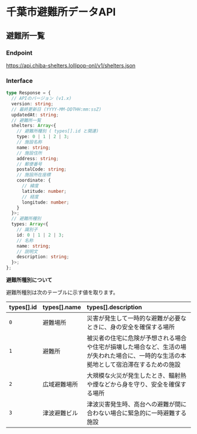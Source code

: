 # 千葉市避難所データAPI

## 避難所一覧

### Endpoint

https://api.chiba-shelters.lollipop-onl/v1/shelters.json

### Interface

```ts
type Response = {
  // APIのバージョン (v1.x)
  version: string;
  // 最終更新日 (YYYY-MM-DDTHH:mm:ssZ)
  updatedAt: string;
  // 避難所一覧
  shelters: Array<{
    // 避難所種別 ( types[].id と関連)
    type: 0 | 1 | 2 | 3;
    // 施設名称
    name: string;
    // 施設住所
    address: string;
    // 郵便番号
    postalCode: string;
    // 施設所在座標
    coordinate: {
      // 緯度
      latitude: number;
      // 経度
      longitude: number;
    }
  }>;
  // 避難所種別
  types: Array<{
    // 識別子
    id: 0 | 1 | 2 | 3;
    // 名称
    name: string;
    // 説明文
    description: string;
  }>;
};
```

**避難所種別について**

避難所種別は次のテーブルに示す値を取ります。

|types[].id|types[].name|types[].description|
|:--|:--|:--|
|`0`|避難場所|災害が発生して一時的な避難が必要なときに、身の安全を確保する場所|
|`1`|避難所|被災者の住宅に危険が予想される場合や住宅が損壊した場合など、生活の場が失われた場合に、一時的な生活の本拠地として宿泊滞在するための施設|
|`2`|広域避難場所|大規模な火災が発生したとき、輻射熱や煙などから身を守り、安全を確保する場所|
|`3`|津波避難ビル|津波災害発生時、高台への避難が間に合わない場合に緊急的に一時避難する施設|